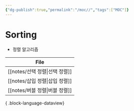 ```yaml
---
{"dg-publish":true,"permalink":"/moc//","tags":["MOC"]}
---
```


# Sorting

- 정렬 알고리즘

| File                      |
| ------------------------- |
| [[notes/선택 정렬\|선택 정렬]] |
| [[notes/삽입 정렬\|삽입 정렬]] |
| [[notes/버블 정렬\|버블 정렬]] |

{ .block-language-dataview}
